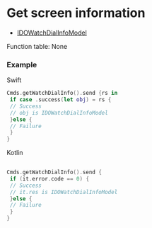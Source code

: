 # Get screen information 
* [IDOWatchDialInfoModel](../model/IDOWatchDialInfoModel.md)

Function table: None 

### Example 

Swift
```swift
Cmds.getWatchDialInfo().send {rs in 
 if case .success(let obj) = rs {
 // Success 
 // obj is IDOWatchDialInfoModel
 }else {
 // Failure 
 }
}
```

Kotlin
```kotlin
 
Cmds.getWatchDialInfo().send {
 if (it.error.code == 0) {
 // Success
 // it.res is IDOWatchDialInfoModel
 }else {
 // Failure
 }
}
```
